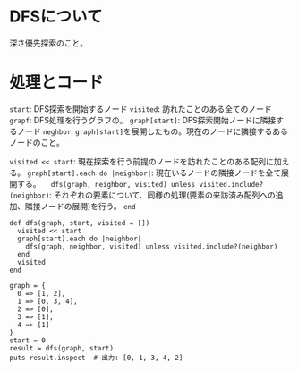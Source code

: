# DFSについて
深さ優先探索のこと。


# 処理とコード
`start`: DFS探索を開始するノード
`visited`: 訪れたことのある全てのノード
`grapf`: DFS処理を行うグラフの。
`graph[start]`: DFS探索開始ノードに隣接するノード
`neghbor`: `graph[start]`を展開したもの。現在のノードに隣接するあるノードのこと。

`visited << start`: 現在探索を行う前提のノードを訪れたことのある配列に加える。 
`graph[start].each do |neighbor|`: 現在いるノードの隣接ノードを全て展開する。
`  dfs(graph, neighbor, visited) unless visited.include?(neighbor)`: それぞれの要素について、同様の処理(要素の来訪済み配列への追加、隣接ノードの展開)を行う。
`end`

```
def dfs(graph, start, visited = [])
  visited << start
  graph[start].each do |neighbor|
    dfs(graph, neighbor, visited) unless visited.include?(neighbor)
  end
  visited
end

graph = {
  0 => [1, 2],
  1 => [0, 3, 4],
  2 => [0],
  3 => [1],
  4 => [1]
}
start = 0
result = dfs(graph, start)
puts result.inspect  # 出力: [0, 1, 3, 4, 2]
```
